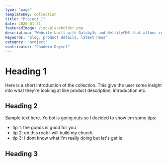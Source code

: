 ```yaml
---
type: "page"
templateKey: collection
title: "Project 1"
date: 2020-01-31
featuredImage: /img/placeholder.png
description: "Website built with GatsbyJs and NetlifyCMS that allows company to post lastest products and news."
keywords: "blog, product details, latest news"
category: "project"
contributor: "Chadwin Deysel"
---
```


# Heading 1

Here is a short introduction of the collection. This give the user some insight into what they're looking at like product description, introduction etc.

## Heading 2

Sample text here. Yo boi is going nuts so I decided to show em some tips: 
* tip 1: the goods is good for you 
* tip 2: on this rock i will build my church
* tip 3: I dont know what I'm really doing but let's get is

## Heading 3